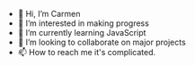 - 👋 Hi, I’m Carmen
- 👀 I’m interested in making progress
- 🌱 I’m currently learning JavaScript
- 💞️ I’m looking to collaborate on major projects
- 📫 How to reach me it's complicated.

<!---
CAR-99/CAR-99 is a ✨ special ✨ repository because its `README.md` (this file) appears on your GitHub profile.
You can click the Preview link to take a look at your changes.s 
--->
